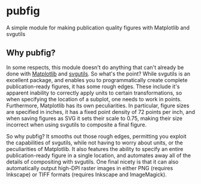 # pubfig
A simple module for making publication quality figures with Matplotlib and svgutils

## Why pubfig?

In some respects, this module doesn't do anything that can't already be done with [Matplotlib](https://matplotlib.org/) and [svgutils](https://svgutils.readthedocs.io).
So what's the point? While svgutils is an excellent package, and enables you to programmatically create complete publication-ready figures, it has some rough edges.
These include it's apparent inability to correctly apply units to certain transformations, so when specifying the location of a subplot, one needs to work in points. 
Furthermore, Matplotlib has its own peculiarities. In particular, figure sizes are specified in inches, it has a fixed point density of 72 points per inch, and when saving figures as SVG it sets their scale to 0.75, making their size incorrect when using svgutils to composite a final figure.

So why pubfig? It smooths out those rough edges, permitting you exploit the capabilities of svgutils, while not having to worry about units, or the peculiarities of Matplotlib.
It also features the ability to specify an entire publication-ready figure in a single location, and automates away all of the details of compositing with svgutils.
One final nicety is that it can also automatically output high-DPI raster images in either PNG (requires Inkscape) or TIFF formats  (requires Inkscape and ImageMagick).
